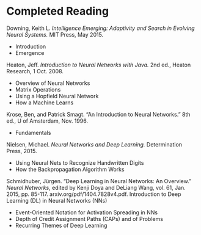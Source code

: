 # Completed Reading  
Downing, Keith L. *Intelligence Emerging: Adaptivity and Search in Evolving Neural Systems.* MIT Press, May 2015.  
- Introduction
- Emergence

Heaton, Jeff. *Introduction to Neural Networks with Java.* 2nd ed., Heaton Research, 1 Oct. 2008.  
- Overview of Neural Networks
- Matrix Operations
- Using a Hopfield Neural Network
- How a Machine Learns

Krose, Ben, and Patrick Smagt. “An Introduction to Neural Networks.” 8th ed., U of Amsterdam, Nov. 1996.  
- Fundamentals

Nielsen, Michael. *Neural Networks and Deep Learning.* Determination Press, 2015.  
- Using Neural Nets to Recognize Handwritten Digits
- How the Backpropagation Algorithm Works

Schmidhuber, Jürgen. “Deep Learning in Neural Networks: An Overview.” *Neural Networks*, edited by Kenji Doya and DeLiang Wang, vol. 61, Jan. 2015, pp. 85-117. arxiv.org/pdf/1404.7828v4.pdf.
Introduction to Deep Learning (DL) in Neural Networks (NNs)  
- Event-Oriented Notation for Activation Spreading in NNs
- Depth of Credit Assignment Paths (CAPs) and of Problems
- Recurring Themes of Deep Learning
